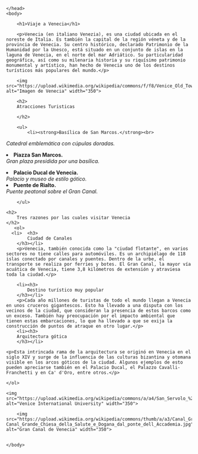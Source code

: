 <!DOCTYPE html>
<html>
    <head>
        <meta charset="utf-8">
        <title>Project: Travel webpage</title>
        
    </head>
    <body>
    
        <h1>Viaje a Venecia</h1>
        
        <p>Venecia (en italiano Venezia), es una ciudad ubicada en el noreste de Italia. Es también la capital de la región véneta y de la provincia de Venecia. Su centro histórico, declarado Patrimonio de la Humanidad por la Unesco, está situado en un conjunto de islas en la laguna de Venecia, en el norte del mar Adriático. Su particularidad geográfica, así como su milenaria historia y su riquísimo patrimonio monumental y artístico, han hecho de Venecia uno de los destinos turísticos más populares del mundo.</p>
        
        <img src="https://upload.wikimedia.org/wikipedia/commons/f/f8/Venice_Old_Town_Lagoon_Aerial_View.jpg" alt="Imagen de Venecia" width="350">
        
        <h2>
        Atracciones Turisticas    

        </h2>
        
        <ul>
            <li><strong>Basílica de San Marcos.</strong><br>
<em>Catedral emblemática con cúpulas doradas.</em></li>
            <li><strong>Piazza San Marcos.</strong><br>
<em>Gran plaza presidida por una basílica.</em></li>
<li><strong>Palacio Ducal de Venecia.</strong><br>
<em>Palacio y museo de estilo gótico.</em></li>
<li><strong>Puente de Rialto.</strong><br>
<em>Puente peatonal sobre el Gran Canal.</em></li>

        </ul>
        
    <h2>
        Tres razones por las cuales visitar Venecia
    </h2>
       <ol>  
      <li>  <h3>
            Ciudad de Canales
        </h3></li>
        <p>Venecia, también conocida como la "ciudad flotante", en varios sectores no tiene calles para automóviles. Es un archipiélago de 118 islas conectado por canales y puentes. Dentro de la urbe, el transporte se realiza por ferries y botes. El Gran Canal, la mayor vía acuática de Venecia, tiene 3,8 kilómetros de extensión y atraviesa toda la ciudad.</p>
        
        <li><h3>
            Destino turístico muy popular
        </h3></li>
        <p>Cada año millones de turistas de todo el mundo llegan a Venecia en unos cruceros gigantescos. Esto ha llevado a una disputa con los vecinos de la ciudad, que consideran la presencia de estos barcos como un exceso. También hay preocupación por el impacto ambiental que tienen estas embarcaciones, lo que ha llevado a que se exija la construcción de puntos de atraque en otro lugar.</p>
        <li><h3>
        Arquitectura gótica
        </h3></li>
        
    <p>Esta intrincada rama de la arquitectura se originó en Venecia en el siglo XIV y surge de la influencia de las culturas bizantina y otomana visible en los arcos góticos de la ciudad. Algunos ejemplos de esto pueden apreciarse también en el Palacio Ducal, el Palazzo Cavalli-Franchetti y en Ca' d'Oro, entre otros.</p>
    
    </ol>
    
    <img src="https://upload.wikimedia.org/wikipedia/commons/a/a4/San_Servolo_%28Venice%29_from_the_air.jpg" alt="Venice International University" width="350">
        
        <img src="https://upload.wikimedia.org/wikipedia/commons/thumb/a/a3/Canal_Grande_Chiesa_della_Salute_e_Dogana_dal_ponte_dell_Accademia.jpg/1024px-Canal_Grande_Chiesa_della_Salute_e_Dogana_dal_ponte_dell_Accademia.jpg" alt="Gran Canal de Venecia" width="350">
        
        
    </body>
</html>
